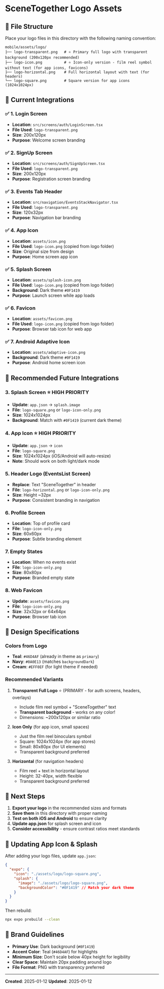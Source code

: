 # SceneTogether Logo Assets

## 📁 File Structure

Place your logo files in this directory with the following naming convention:

```
mobile/assets/logo/
├── logo-transparent.png   # ⭐ Primary full logo with transparent background (200x120px recommended)
├── logo-icon.png          # ⭐ Icon-only version - film reel symbol without text (for app icons, favicons)
├── logo-horizontal.png    # Full horizontal layout with text (for headers)
└── logo-square.png        # Square version for app icons (1024x1024px)
```

## 🎨 Current Integrations

### ✅ **1. Login Screen**

- **Location**: `src/screens/auth/LoginScreen.tsx`
- **File Used**: `logo-transparent.png`
- **Size**: 200x120px
- **Purpose**: Welcome screen branding

### ✅ **2. SignUp Screen**

- **Location**: `src/screens/auth/SignUpScreen.tsx`
- **File Used**: `logo-transparent.png`
- **Size**: 200x120px
- **Purpose**: Registration screen branding

### ✅ **3. Events Tab Header**

- **Location**: `src/navigation/EventsStackNavigator.tsx`
- **File Used**: `logo-transparent.png`
- **Size**: 120x32px
- **Purpose**: Navigation bar branding

### ✅ **4. App Icon**

- **Location**: `assets/icon.png`
- **File Used**: `logo-icon.png` (copied from logo folder)
- **Size**: Original size from design
- **Purpose**: Home screen app icon

### ✅ **5. Splash Screen**

- **Location**: `assets/splash-icon.png`
- **File Used**: `logo-icon.png` (copied from logo folder)
- **Background**: Dark theme `#0F1419`
- **Purpose**: Launch screen while app loads

### ✅ **6. Favicon**

- **Location**: `assets/favicon.png`
- **File Used**: `logo-icon.png` (copied from logo folder)
- **Purpose**: Browser tab icon for web app

### ✅ **7. Android Adaptive Icon**

- **Location**: `assets/adaptive-icon.png`
- **Background**: Dark theme `#0F1419`
- **Purpose**: Android home screen icon

## 🚀 Recommended Future Integrations

### **3. Splash Screen** ⭐ HIGH PRIORITY

- **Update**: `app.json` → `splash.image`
- **File**: `logo-square.png` or `logo-icon-only.png`
- **Size**: 1024x1024px
- **Background**: Match with `#0F1419` (current dark theme)

### **4. App Icon** ⭐ HIGH PRIORITY

- **Update**: `app.json` → `icon`
- **File**: `logo-square.png`
- **Size**: 1024x1024px (iOS/Android will auto-resize)
- **Note**: Should work on both light/dark mode

### **5. Header Logo (EventsList Screen)**

- **Replace**: Text "SceneTogether" in header
- **File**: `logo-horizontal.png` or `logo-icon-only.png`
- **Size**: Height ~32px
- **Purpose**: Consistent branding in navigation

### **6. Profile Screen**

- **Location**: Top of profile card
- **File**: `logo-icon-only.png`
- **Size**: 60x60px
- **Purpose**: Subtle branding element

### **7. Empty States**

- **Location**: When no events exist
- **File**: `logo-icon-only.png`
- **Size**: 80x80px
- **Purpose**: Branded empty state

### **8. Web Favicon**

- **Update**: `assets/favicon.png`
- **File**: `logo-icon-only.png`
- **Size**: 32x32px or 64x64px
- **Purpose**: Browser tab icon

## 🎨 Design Specifications

### Colors from Logo

- **Teal**: `#46D4AF` (already in theme as `primary`)
- **Navy**: `#0A0E13` (matches `backgroundDark`)
- **Cream**: `#EFF0EF` (for light theme if needed)

### Recommended Variants

1. **Transparent Full Logo** ⭐ (PRIMARY - for auth screens, headers, overlays)
   - Include film reel symbol + "SceneTogether" text
   - **Transparent background** - works on any color!
   - Dimensions: ~200x120px or similar ratio

2. **Icon Only** (for app icon, small spaces)
   - Just the film reel binoculars symbol
   - Square: 1024x1024px (for app stores)
   - Small: 80x80px (for UI elements)
   - Transparent background preferred

3. **Horizontal** (for navigation headers)
   - Film reel + text in horizontal layout
   - Height: 32-40px, width flexible
   - Transparent background preferred

## 📝 Next Steps

1. **Export your logo** in the recommended sizes and formats
2. **Save them** in this directory with proper naming
3. **Test on both iOS and Android** to ensure clarity
4. **Update app.json** for splash screen and icon
5. **Consider accessibility** - ensure contrast ratios meet standards

## 🔧 Updating App Icon & Splash

After adding your logo files, update `app.json`:

```json
{
  "expo": {
    "icon": "./assets/logo/logo-square.png",
    "splash": {
      "image": "./assets/logo/logo-square.png",
      "backgroundColor": "#0F1419" // Match your dark theme
    }
  }
}
```

Then rebuild:

```bash
npx expo prebuild --clean
```

## 🎯 Brand Guidelines

- **Primary Use**: Dark background (`#0F1419`)
- **Accent Color**: Teal (`#46D4AF`) for highlights
- **Minimum Size**: Don't scale below 40px height for legibility
- **Clear Space**: Maintain 20px padding around logo
- **File Format**: PNG with transparency preferred

---

**Created**: 2025-01-12
**Updated**: 2025-01-12
